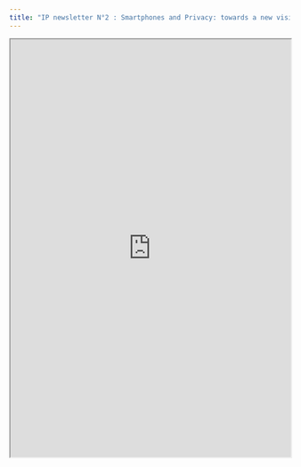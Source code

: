 ```yaml
---
title: "IP newsletter N°2 : Smartphones and Privacy: towards a new vision of data protection?'"
---
```




<iframe height="750" width="100%" src="https://ewelton.github.io/ktest/wiki.html#IP%20newsletter%20N%C2%B02%20:%20Smartphones%20and%20Privacy:%20towards%20a%20new%20vision%20of%20data%20protection?'"></iframe>
